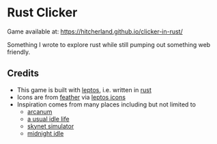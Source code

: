 # Rust Clicker

Game available at: https://hitcherland.github.io/clicker-in-rust/

Something I wrote to explore rust while still pumping out something web friendly.

## Credits

* This game is built with [leptos](https://leptos.dev/), i.e. written in [rust](https://www.rust-lang.org/)
* Icons are from [feather](https://feathericons.com/) via [leptos icons](https://github.com/carloskiki/leptos-icons)
* Inspiration comes from many places including but not limited to
    * [arcanum](https://mathiashjelm.gitlab.io/arcanum/)
    * [a usual idle life](https://play.google.com/store/apps/details?id=it.paranoidsquirrels.beyond_idle&hl=en_IE&pli=1)
    * [skynet simulator](https://skynetsimulator.com/)
    * [midnight idle](https://accuratecat.itch.io/midnight-idle)